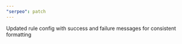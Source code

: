 ```yaml
---
"serpeo": patch
---
```


Updated rule config with success and failure messages for consistent formatting
